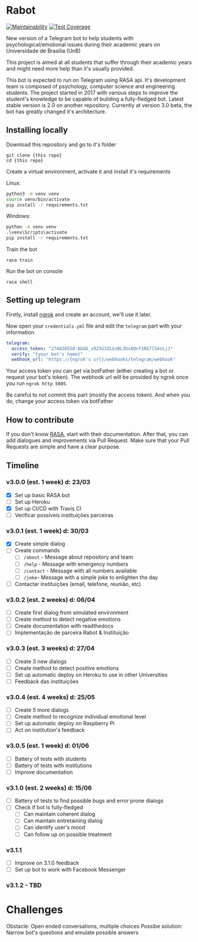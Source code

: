 ﻿# Rabot

[![Maintainability](https://api.codeclimate.com/v1/badges/c12b3cacf48f121f0a6a/maintainability)](https://codeclimate.com/github/ComputerSocietyUNB/Rabot/maintainability) [![Test Coverage](https://api.codeclimate.com/v1/badges/c12b3cacf48f121f0a6a/test_coverage)](https://codeclimate.com/github/ComputerSocietyUNB/Rabot/test_coverage)

New version of a Telegram bot to help students with psychological/emotional issues
during their academic years on Universidade de Brasília (UnB)

This project is aimed at all students that suffer through their academic years and
might need more help than it's usually provided.

This bot is expected to run on Telegram using RASA api. It's development team is
composed of psychology, computer science and engineering students. The project
started in 2017 with various steps to improve the student's knowledge to be capable
of building a fully-fledged bot. Latest stable version is 2.0 on another repository.
Currently at version 3.0 beta, the bot has greatly changed it's architecture.

## Installing locally

Download this repository and go to it's folder

```shell
git clone {this repo}
cd {this repo}
```

Create a virtual environment, activate it and install it's requirements

Linux:

```sh
python3 -m venv venv
source venv/bin/activate
pip install -r requirements.txt
```

Windows:

```cmd
python -m venv venv
.\venv\Scripts\activate
pip install -r requirements.txt
```

Train the bot

`rasa train`

Run the bot on console

`rasa shell`

## Setting up telegram

Firstly, install [ngrok](https://ngrok.com) and create an account, we'll use it later.

Now open your `credentials.yml` file and edit the `telegram` part with your information.

```yaml
telegram:
  access_token: "274838550:AbGD_z9Z3G3ZLGzBL3bxAQxf1NS7l54sLjJ"
  verify: "{your bot's name}"
  webhook_url: "https://{ngrok's url}/webhooks/telegram/webhook"
```

Your access token you can get via botFather (either creating a bot or request your bot's token).
The webhook url will be provided by ngrok once you run `ngrok http 5005`.

Be careful to not commit this part (mostly the access token). And when you do, change your
access token via botFather

## How to contribute

If you don't know [RASA](https://rasa.com/docs/), start with their documentation. After that,
you can add dialogues and improvements via Pull Request. Make sure that your Pull Requests
are simple and have a clear purpose.

## Timeline

### v3.0.0 (est. 1 week) d: 23/03

- [X] Set up basic RASA bot
- [ ] Set up Heroku
- [X] Set up CI/CD with Travis CI
- [ ] Verificar possíveis instituições parceiras

### v3.0.1 (est. 1 week) d: 30/03

- [X] Create simple dialog
- [ ] Create commands
  - [ ] `/about` - Message about repository and team
  - [ ] `/help` - Message with emergency numbers
  - [ ] `/contact` - Message with all numbers available
  - [ ] `/joke`- Message with a simple joke to enlighten the day
- [ ] Contactar instituições (email, telefone, reunião, etc)

### v3.0.2 (est. 2 weeks) d: 06/04

- [ ] Create first dialog from simulated environment
- [ ] Create method to detect negative emotions
- [ ] Create documentation with readthedocs
- [ ] Implementação de parceira Rabot & Instituição

### v3.0.3 (est. 3 weeks) d: 27/04

- [ ] Create 3 new dialogs
- [ ] Create method to detect positive emotions
- [ ] Set up automatic deploy on Heroku to use in other Universities
- [ ] Feedback das instituições

### v3.0.4 (est. 4 weeks) d: 25/05

- [ ] Create 5 more dialogs
- [ ] Create method to recognize individual emotional level
- [ ] Set up automatic deploy on Raspberry Pi
- [ ] Act on institution's feedback

### v3.0.5 (est. 1 week) d: 01/06

- [ ] Battery of tests with students
- [ ] Battery of tests with institutions
- [ ] Improve documentation

### v3.1.0 (est. 2 weeks) d: 15/06

- [ ] Battery of tests to find possible bugs and error prone dialogs
- [ ] Check if bot is fully-fledged
  - [ ] Can maintain coherent dialog
  - [ ] Can maintain entretaining dialog
  - [ ] Can identify user's mood
  - [ ] Can follow up on possible treatment

### v3.1.1

- [ ] Improve on 3.1.0 feedback
- [ ] Set up bot to work with Facebook Messenger

### v3.1.2 - TBD

# Challenges

Obstacle: Open ended conversations, multiple choices
Possibe solution: Narrow bot's questions and emulate possible answers
